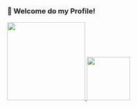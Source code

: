 ### 👋 Welcome do my Profile!

 <div>
  <a href="https://github.com/1NINJABR">
  <img height="180em" src="https://github-readme-stats.vercel.app/api?username=1NINJABR&show_icons=true&theme=dark&include_all_commits=true&count_private=true"/>
  <img height="100em" src="https://github-readme-stats.vercel.app/api/top-langs/?username=1NINJABR&layout=compact&langs_count=7&theme=dark"/>
</div>
